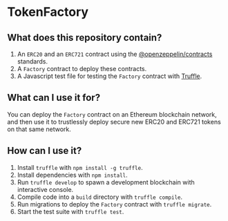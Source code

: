 # TokenFactory

## What does this repository contain?

1. An `ERC20` and an `ERC721` contract using the [@openzeppelin/contracts](https://github.com/OpenZeppelin/openzeppelin-contracts) standards.
2. A `Factory` contract to deploy these contracts.
3. A Javascript test file for testing the `Factory` contract with [Truffle](https://github.com/trufflesuite/truffle).

## What can I use it for?

You can deploy the `Factory` contract on an Ethereum blockchain network, and then use it to trustlessly deploy secure new ERC20 and ERC721 tokens on that same network.

## How can I use it?

1. Install `truffle` with `npm install -g truffle`.
2. Install dependencies with `npm install`.
3. Run `truffle develop` to spawn a development blockchain with interactive console.
4. Compile code into a `build` directory with `truffle compile`.
5. Run migrations to deploy the `Factory` contract with `truffle migrate`.
6. Start the test suite with `truffle test`.
